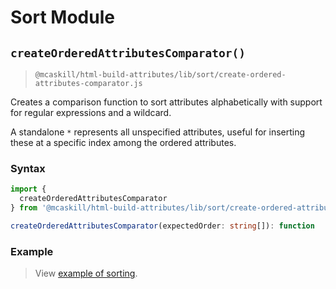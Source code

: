 # Sort Module

## `createOrderedAttributesComparator()`

> `@mcaskill/html-build-attributes/lib/sort/create-ordered-attributes-comparator.js`

Creates a comparison function to sort attributes alphabetically
with support for regular expressions and a wildcard.

A standalone `*` represents all unspecified attributes, useful for inserting
these at a specific index among the ordered attributes.

### Syntax

```ts
import {
  createOrderedAttributesComparator
} from '@mcaskill/html-build-attributes/lib/sort/create-ordered-attributes-comparator.js';

createOrderedAttributesComparator(expectedOrder: string[]): function
```

### Example

> View [example of sorting](/examples/compose-attributes-expected-order).
